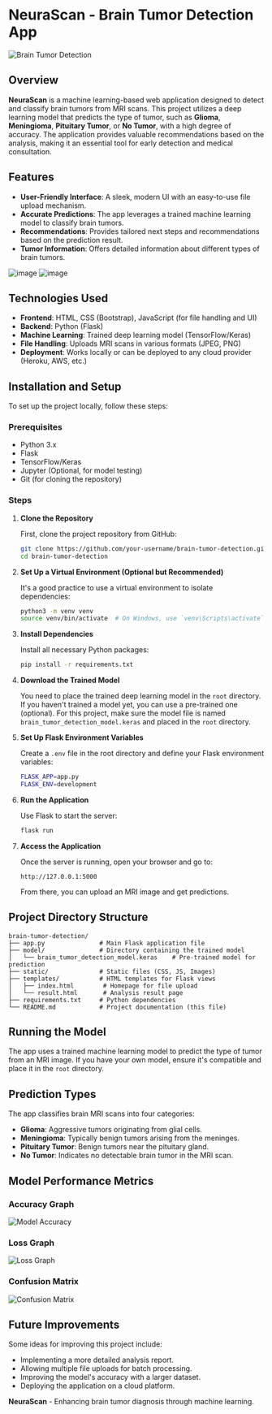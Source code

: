 # NeuraScan - Brain Tumor Detection App

![Brain Tumor Detection](<img src="https://media.istockphoto.com/id/1250205787/photo/brain-tumor.jpg?s=612x612&w=0&k=20&c=iu9lulr9RpYsFA2r8NqdEAzxxewm4jNNaH4hV3IAY-0=" alt="Brain Tumor Detection" width="200" />
)

## Overview

**NeuraScan** is a machine learning-based web application designed to detect and classify brain tumors from MRI scans. This project utilizes a deep learning model that predicts the type of tumor, such as **Glioma**, **Meningioma**, **Pituitary Tumor**, or **No Tumor**, with a high degree of accuracy. The application provides valuable recommendations based on the analysis, making it an essential tool for early detection and medical consultation.

## Features

- **User-Friendly Interface**: A sleek, modern UI with an easy-to-use file upload mechanism.
- **Accurate Predictions**: The app leverages a trained machine learning model to classify brain tumors.
- **Recommendations**: Provides tailored next steps and recommendations based on the prediction result.
- **Tumor Information**: Offers detailed information about different types of brain tumors.

![image](https://github.com/user-attachments/assets/bef721ee-eb24-4cd2-8825-573b7c1cd0aa)
![image](https://github.com/user-attachments/assets/b172230b-55a5-4b6f-9ab5-06295567ad7b)



## Technologies Used

- **Frontend**: HTML, CSS (Bootstrap), JavaScript (for file handling and UI)
- **Backend**: Python (Flask)
- **Machine Learning**: Trained deep learning model (TensorFlow/Keras)
- **File Handling**: Uploads MRI scans in various formats (JPEG, PNG)
- **Deployment**: Works locally or can be deployed to any cloud provider (Heroku, AWS, etc.)

## Installation and Setup

To set up the project locally, follow these steps:

### Prerequisites

- Python 3.x
- Flask
- TensorFlow/Keras
- Jupyter (Optional, for model testing)
- Git (for cloning the repository)

### Steps

1. **Clone the Repository**

   First, clone the project repository from GitHub:
   ```bash
   git clone https://github.com/your-username/brain-tumor-detection.git
   cd brain-tumor-detection
   ```

2. **Set Up a Virtual Environment (Optional but Recommended)**
   
   It's a good practice to use a virtual environment to isolate dependencies:
   ```bash
   python3 -m venv venv
   source venv/bin/activate  # On Windows, use `venv\Scripts\activate`
   ```

3. **Install Dependencies**

   Install all necessary Python packages:
   ```bash
   pip install -r requirements.txt
   ```

4. **Download the Trained Model**

   You need to place the trained deep learning model in the `root` directory. If you haven't trained a model yet, you can use a pre-trained one (optional). For this project, make sure the model file is named `brain_tumor_detection_model.keras` and placed in the `root` directory.

5. **Set Up Flask Environment Variables**

   Create a `.env` file in the root directory and define your Flask environment variables:
   ```bash
   FLASK_APP=app.py
   FLASK_ENV=development
   ```

6. **Run the Application**

   Use Flask to start the server:
   ```bash
   flask run
   ```

7. **Access the Application**

   Once the server is running, open your browser and go to:
   ```
   http://127.0.0.1:5000
   ```

   From there, you can upload an MRI image and get predictions.

## Project Directory Structure

```plaintext
brain-tumor-detection/
├── app.py               # Main Flask application file
├── model/               # Directory containing the trained model
│   └── brain_tumor_detection_model.keras    # Pre-trained model for prediction
├── static/              # Static files (CSS, JS, Images)
├── templates/           # HTML templates for Flask views
│   ├── index.html        # Homepage for file upload
│   └── result.html       # Analysis result page
├── requirements.txt     # Python dependencies
└── README.md            # Project documentation (this file)
```

## Running the Model

The app uses a trained machine learning model to predict the type of tumor from an MRI image. If you have your own model, ensure it's compatible and place it in the `root` directory.

## Prediction Types

The app classifies brain MRI scans into four categories:

- **Glioma**: Aggressive tumors originating from glial cells.
- **Meningioma**: Typically benign tumors arising from the meninges.
- **Pituitary Tumor**: Benign tumors near the pituitary gland.
- **No Tumor**: Indicates no detectable brain tumor in the MRI scan.

## Model Performance Metrics

### Accuracy Graph

![Model Accuracy](https://github.com/user-attachments/assets/8b574e70-43df-4f39-ba32-bea32ebd5a15)


### Loss Graph

![Loss Graph](https://github.com/user-attachments/assets/3198ff1e-7fee-48f5-91d6-5c8bda6940bd)


### Confusion Matrix

![Confusion Matrix](https://github.com/user-attachments/assets/e873a0ce-a922-4b72-9667-3f605eedec44)


## Future Improvements

Some ideas for improving this project include:
- Implementing a more detailed analysis report.
- Allowing multiple file uploads for batch processing.
- Improving the model's accuracy with a larger dataset.
- Deploying the application on a cloud platform.

**NeuraScan** - Enhancing brain tumor diagnosis through machine learning.
